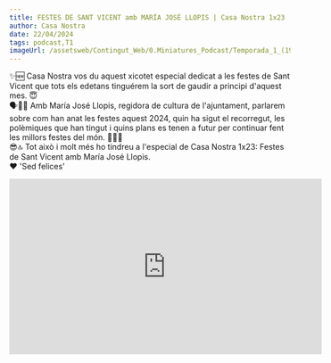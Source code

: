 ```yaml
---
title: FESTES DE SANT VICENT amb MARÍA JOSÉ LLOPIS | Casa Nostra 1x23
author: Casa Nostra
date: 22/04/2024
tags: podcast,T1
imageUrl: /assetsweb/Contingut_Web/0.Miniatures_Podcast/Temporada_1_(1920x1080)/CASANOSTRA_Capítol23_1920x1080.jpg
---
```


<p>✨🆕 Casa Nostra vos du aquest xicotet especial dedicat a les festes de Sant Vicent que tots els edetans tinguérem la sort de gaudir a principi d&#39;aquest mes. 😇
<br>🗣️👩‍💼 Amb María José Llopis, regidora de cultura de l&#39;ajuntament, parlarem sobre com han anat les festes aquest 2024, quin ha sigut el recorregut, les polèmiques que han tingut i quins plans es tenen a futur per continuar fent les millors festes del món. 🥳🎉🌐
<br>😎🔝 Tot això i molt més ho tindreu a l&#39;especial de Casa Nostra 1x23: Festes de Sant Vicent amb María José Llopis.
<br>❤️ &#39;Sed felices&#39;</p>

<iframe width="560" height="315" src="https://www.youtube.com/embed/YB_nPW61ngQ?si=-BmeDq_em_-RHZS4" title="YouTube video player" frameborder="0" allow="accelerometer; autoplay; clipboard-write; encrypted-media; gyroscope; picture-in-picture; web-share" referrerpolicy="strict-origin-when-cross-origin" allowfullscreen></iframe>
